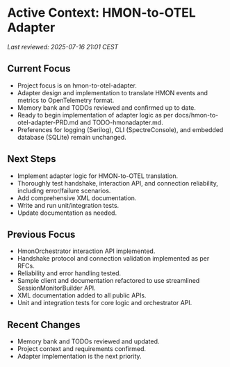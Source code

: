 # Active Context: HMON-to-OTEL Adapter

_Last reviewed: 2025-07-16 21:01 CEST_

## Current Focus
- Project focus is on hmon-to-otel-adapter.
- Adapter design and implementation to translate HMON events and metrics to OpenTelemetry format.
- Memory bank and TODOs reviewed and confirmed up to date.
- Ready to begin implementation of adapter logic as per docs/hmon-to-otel-adapter-PRD.md and TODO-hmonadapter.md.
- Preferences for logging (Serilog), CLI (SpectreConsole), and embedded database (SQLite) remain unchanged.

## Next Steps
- Implement adapter logic for HMON-to-OTEL translation.
- Thoroughly test handshake, interaction API, and connection reliability, including error/failure scenarios.
- Add comprehensive XML documentation.
- Write and run unit/integration tests.
- Update documentation as needed.

## Previous Focus
- HmonOrchestrator interaction API implemented.
- Handshake protocol and connection validation implemented as per RFCs.
- Reliability and error handling tested.
- Sample client and documentation refactored to use streamlined SessionMonitorBuilder API.
- XML documentation added to all public APIs.
- Unit and integration tests for core logic and orchestrator API.

## Recent Changes
- Memory bank and TODOs reviewed and updated.
- Project context and requirements confirmed.
- Adapter implementation is the next priority.
